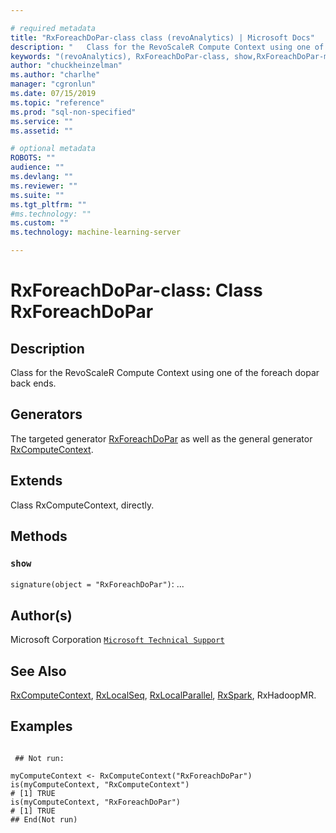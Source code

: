 ```yaml
--- 

# required metadata 
title: "RxForeachDoPar-class class (revoAnalytics) | Microsoft Docs" 
description: "   Class for the RevoScaleR Compute Context using one of the foreach dopar back ends.   " 
keywords: "(revoAnalytics), RxForeachDoPar-class, show,RxForeachDoPar-method, classes" 
author: "chuckheinzelman"
ms.author: "charlhe" 
manager: "cgronlun" 
ms.date: 07/15/2019
ms.topic: "reference" 
ms.prod: "sql-non-specified"
ms.service: "" 
ms.assetid: "" 

# optional metadata 
ROBOTS: "" 
audience: "" 
ms.devlang: "" 
ms.reviewer: "" 
ms.suite: "" 
ms.tgt_pltfrm: "" 
#ms.technology: "" 
ms.custom: "" 
ms.technology: machine-learning-server

--- 
```





 # RxForeachDoPar-class: Class RxForeachDoPar 
 ## Description

Class for the RevoScaleR Compute Context using one of the foreach dopar back ends.  


 ## Generators 


The targeted generator [RxForeachDoPar](RxForeachDoPar.md) as well as the general generator
[RxComputeContext](RxComputeContext.md).

 ## Extends 


Class RxComputeContext, directly.

 ## Methods 




### `show`
`signature(object = "RxForeachDoPar")`: ...




 ## Author(s)
 Microsoft Corporation [`Microsoft Technical Support`](https://go.microsoft.com/fwlink/?LinkID=698556&clcid=0x409)


 ## See Also

[RxComputeContext](RxComputeContext.md),
[RxLocalSeq](RxLocalSeq.md),
[RxLocalParallel](RxLocalParallel.md),
[RxSpark](RxSpark.md),
RxHadoopMR.


 ## Examples

 ```

  ## Not run:

myComputeContext <- RxComputeContext("RxForeachDoPar")
is(myComputeContext, "RxComputeContext")
# [1] TRUE
is(myComputeContext, "RxForeachDoPar")
# [1] TRUE
 ## End(Not run) 
```



